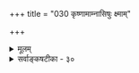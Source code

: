 +++
title = "030 कृष्णामाम्नासिषुः क्ष्माम्"

+++
<details><summary>मूलम्</summary>

कृष्णामाम्नासिषुः क्ष्मां तदिह न विरहं वक्ति रूपान्तराणां प्रत्यक्षादेर्विरोधात्पचनविषमितं स्पर्शगन्धादि चास्याः ।  
पाथस्तेजोविशेषे स्फुरति वसुमती भागतो वर्णभेदो न ह्यम्भः क्वापि दृष्टं विपरिणतगुणं पाकसंस्कारतोऽपि ॥ ३० ॥
</details>

<details><summary>सर्वाङ्कषटीका - ३०</summary>

रूपनियमे श्रुतिविरोधं परिहरति - कृष्णामित्यादि । **क्ष्माम्** = पृथिवीम् **कृष्णाम्** = कृष्णवर्णाम् **आम्नासिषुः** =‘यत्कृष्णं तदन्नस्य' **(अन्नम्** = पृथिवी) इति श्रुतयोऽवदन् । **तत्** = तद्वचनम् **इह** = पृथिव्याम् **रूपान्तराणाम्** =इतररूपाणाम् **विरहम्** = असत्त्वं न वक्ति । कुतः ? प्रत्यक्षादेः विरोधात्, 'आदित्यो यूपः' इति निदर्शनम् । परं त्वत्र नौपचारिकम्, इतरनिषेधाभावात् । **अस्याः** = पृथिव्याः **पचनविषमितम्** = पाकवशाद्वैषम्यं प्राप्तम् स्पर्शगन्धादि **च** = रूपवत् रसस्पर्शगन्धाश्च भवन्ति । फलादौ तथा चतुर्णां वैषम्यदर्शनात् । **पाथस्तेजोविशेषे** = **पाथः** = जलम्, तद्विशेषे यमुनाजलादौ, तथा तेजोविशेषे च वसुमती- **भागतः** = पृथिवीभागसंबन्धवशात् **वर्णभेदः** = रूपभेदः **स्फुरति** = प्रकाशते, न तु स्वभावतः । कुतः ? **अंभः** =जलम् **पाकसंस्कारतोऽपि** = अग्निसंयोगरूपसंस्कारविशेषादपि **क्वापि** = कुत्रापि **विपरिणतगुणम्** = परिवर्तितरूपम् न हि दृष्टम् । अतः पाकः पृथिव्यामेव, नान्यत्र । तत्रापि रूपरसगन्धस्पर्शानां चतुर्णामेव, नेतरगुणानाम् ॥ ३० ॥
</details>
